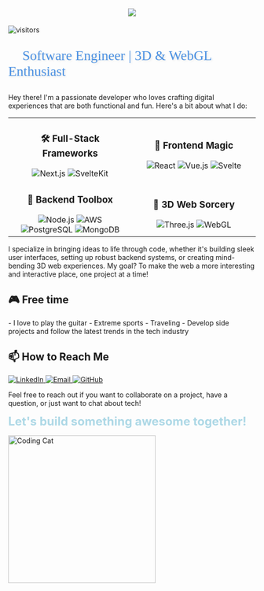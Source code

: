 <h1>
  <div style="display: flex; justify-content: center; align-items: center;">
    <div style="position: relative; display: inline-block;">
      <img src="https://media.giphy.com/media/hvRJCLFzcasrR4ia7z/giphy.gif" width="30px" alt="Waving Hand" style="position: absolute; top: -15px; left: 50%; transform: translateX(-50%);">
    </div>
    <img src="https://readme-typing-svg.herokuapp.com/?lines=Hi+there!;I'm+Damjan!&size=30">
  </div>
</h1>

![visitors](https://vbr.nathanchung.dev/badge?page_id=iDamjan.iDamjan&color=00cf00)

<p style="font-family: 'Brush Script MT', cursive; font-size: 28px; color: #4a90e2; text-shadow: 2px 2px 4px rgba(0,0,0,0.1);">
  🚀 Software Engineer | 3D & WebGL Enthusiast
</p>

Hey there! I'm a passionate developer who loves crafting digital experiences that are both functional and fun. Here's a bit about what I do:

<table>
  <tr>
    <td align="center" width="50%" height="100%">
      <h3>🛠️ Full-Stack Frameworks</h3>
      <img src="https://img.shields.io/badge/-Next.js-000000?style=flat-square&logo=next.js&logoColor=white" alt="Next.js" />
      <img src="https://img.shields.io/badge/-SvelteKit-FF3E00?style=flat-square&logo=svelte&logoColor=white" alt="SvelteKit" />
    </td>
    <td align="center" width="50%" height="100%">
      <h3>🎨 Frontend Magic</h3>
      <img src="https://img.shields.io/badge/-React-61DAFB?style=flat-square&logo=react&logoColor=black" alt="React" />
      <img src="https://img.shields.io/badge/-Vue.js-4FC08D?style=flat-square&logo=vue.js&logoColor=white" alt="Vue.js" />
      <img src="https://img.shields.io/badge/-Svelte-FF3E00?style=flat-square&logo=svelte&logoColor=white" alt="Svelte" />
    </td>
  </tr>
  <tr>
    <td align="center" width="50%" height="100%">
      <h3>🔧 Backend Toolbox</h3>
      <img src="https://img.shields.io/badge/-Node.js-339933?style=flat-square&logo=node.js&logoColor=white" alt="Node.js" />
      <img src="https://img.shields.io/badge/-AWS-232F3E?style=flat-square&logo=amazon-aws&logoColor=white" alt="AWS" />
      <img src="https://img.shields.io/badge/-PostgreSQL-336791?style=flat-square&logo=postgresql&logoColor=white" alt="PostgreSQL" />
      <img src="https://img.shields.io/badge/-MongoDB-47A248?style=flat-square&logo=mongodb&logoColor=white" alt="MongoDB" />
    </td>
    <td align="center" width="50%"height="100%">
      <h3>🌟 3D Web Sorcery</h3>
      <img src="https://img.shields.io/badge/-Three.js-000000?style=flat-square&logo=three.js&logoColor=white" alt="Three.js" />
      <img src="https://img.shields.io/badge/-WebGL-990000?style=flat-square&logo=webgl&logoColor=white" alt="WebGL" />
    </td>
  </tr>
</table>

I specialize in bringing ideas to life through code, whether it's building sleek user interfaces, setting up robust backend systems, or creating mind-bending 3D web experiences. My goal? To make the web a more interesting and interactive place, one project at a time!

<h2> 🎮 Free time </h2>
- I love to play the guitar
- Extreme sports 
- Traveling
- Develop side projects and follow the latest trends in the tech industry

<h2>📫 How to Reach Me</h2>

<p>
  <a href="https://linkedin.com/in/damjan-stojanovski-4b772520a/" target="_blank">
    <img src="https://img.shields.io/badge/-LinkedIn-0077B5?style=for-the-badge&logo=linkedin&logoColor=white" alt="LinkedIn">
  </a>
  <a href="mailto:damjan.stojanovski123@example.com">
    <img src="https://img.shields.io/badge/-Email-D14836?style=for-the-badge&logo=gmail&logoColor=white" alt="Email">
  </a>
  <a href="https://github.com/iDamjan" target="_blank">
    <img src="https://img.shields.io/badge/-GitHub-181717?style=for-the-badge&logo=github&logoColor=white" alt="GitHub">
  </a>
</p>

<p>
  Feel free to reach out if you want to collaborate on a project, have a question, or just want to chat about tech!
</p>

<p>
  <span style="font-size: 24px; color: #add8e6; font-weight: bold;">Let's build something awesome together!</span>
</p>

<div>
  <img src="https://media.giphy.com/media/JIX9t2j0ZTN9S/giphy.gif" width="300" alt="Coding Cat">
</div>
